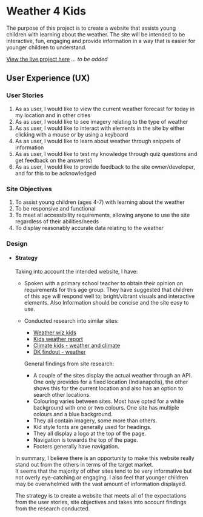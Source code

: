 # Weather 4 Kids
The purpose of this project is to create a website that assists young children with learning about the weather. The site will be intended to be interactive, fun, engaging and provide information in a way that is easier for younger children to understand.

[View the live project here]() <em>... to be added</em>

## User Experience (UX)

### User Stories 
1. As as user, I would like to view the current weather forecast for today in my location and in other cities
2. As as user, I would like to see imagery relating to the type of weather
3. As as user, I would like to interact with elements in the site by either clicking with a mouse or by using a keyboard
4. As as user, I would like to learn about weather through snippets of information
5. As as user, I would like to test my knowledge through quiz questions and get feedback on the answer(s)
6. As as user, I would like to provide feedback to the site owner/developer, and for this to be acknowledged

### Site Objectives
1. To assist young children (ages 4-7) with learning about the weather 
2. To be responsive and functional
3. To meet all accessibility requirements, allowing anyone to use the site regardless of their abilities/needs
4. To display reasonably accurate data relating to the weather

### Design
- #### __Strategy__
  Taking into account the intended website, I have:
  - Spoken with a primary school teacher to obtain their opinion on requirements for this age group. They have suggested that children of this age will respond well to; bright/vibrant visuals and interactive elements. Also Information should be concise and the site easy to use.<br>

  - Conducted research into similar sites:
    - [Weather wiz kids](https://www.weatherwizkids.com/) 
    - [Kids weather report](https://kidsweatherreport.com/report/bristol/c) 
    - [Climate kids - weather and climate ](https://climatekids.nasa.gov/) 
    - [DK findout - weather](https://www.dkfindout.com/uk/earth/weather/)<br>
   
    General findings from site research:
    - A couple of the sites display the actual weather through an API. One only provides for a fixed location (Indianapolis), the other shows this for the current location and also has an option to search other locations.
    - Colouring varies between sites. Most have opted for a white background with one or two colours. One site has multiple colours and a blue background.
    - They all contain imagery, some more than others.
    - Kid style fonts are generally used for headings.
    - They all display a logo at the top of the page. 
    - Navigation is towards the top of the page.
    - Footers generally have navigation.
 
  In summary, I believe there is an opportunity to make this website really stand out from the others in terms of the target market.<br>It seems that the majority of other sites tend to be very informative but not overly eye-catching or engaging. I also feel that younger children may be overwhelmed with the vast amount of information displayed. <br>
    
  The strategy is to create a website that meets all of the expectations from the user stories, site objectives and takes into account findings from the research conducted. 


